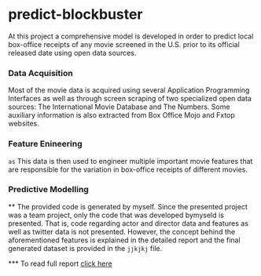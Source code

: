 # predict-blockbuster
At this project a comprehensive model is developed in order to predict local box-office receipts of any movie screened in the U.S. prior to its official released date using open data sources.

### Data Acquisition
Most of the movie data is acquired using several Application Programming Interfaces as well as through screen scraping of two specialized open data sources: The International Movie Database and The Numbers. Some auxiliary information is also extracted from Box Office Mojo and Fxtop websites.

### Feature Enineering
`as`
This data is then used to engineer multiple important movie features that are responsible for the variation in box-office receipts of different movies.

### Predictive Modelling


** The provided code is generated by myself. Since the presented project was a team project, only the code that was developed bymyseld is presented. That is, code regarding actor and director data and features as well as twitter data is not presented. However, the concept behind the aforementioned features is explained in the detailed report and the final generated dataset is provided in the `jjkjkj` file.

*** To read full report [click here](http://www.andreasgeorgopoulos.com/predict-blockbuster/)
